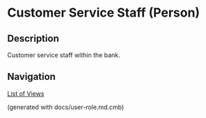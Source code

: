 # Customer Service Staff (Person)

## Description
Customer service staff within the bank.



## Navigation
[List of Views](../../views.md)

(generated with docs/user-role.md.cmb)
